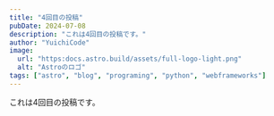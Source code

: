 ```yaml
---
title: "4回目の投稿"
pubDate: 2024-07-08
description: "これは4回目の投稿です。"
author: "YuichiCode"
image: 
  url: "https:docs.astro.build/assets/full-logo-light.png"
  alt: "Astroのロゴ"
tags: ["astro", "blog", "programing", "python", "webframeworks"]
---
```


これは4回目の投稿です。